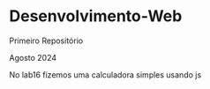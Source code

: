 # Desenvolvimento-Web
Primeiro Repositório 

Agosto 2024

No lab16 fizemos uma calculadora simples usando js